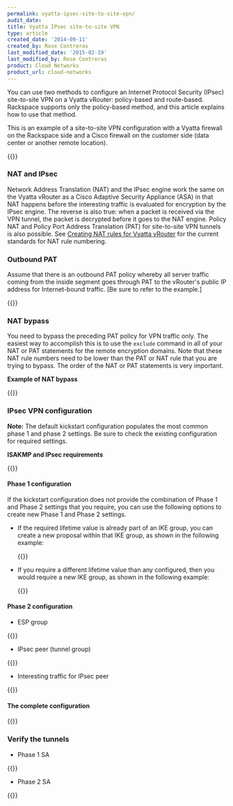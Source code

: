 ```yaml
---
permalink: vyatta-ipsec-site-to-site-vpn/
audit_date:
title: Vyatta IPsec site-to-site VPN
type: article
created_date: '2014-09-11'
created_by: Rose Contreras
last_modified_date: '2015-02-19'
last_modified_by: Rose Contreras
product: Cloud Networks
product_url: cloud-networks
---
```


You can use two methods to configure an Internet Protocol Security (IPsec) site-to-site VPN on a Vyatta vRouter: policy-based and route-based. Rackspace supports only the policy-based method, and this article explains how to use that method.

This is an example of a site-to-site VPN configuration with a Vyatta firewall on the Rackspace side and a Cisco firewall on the customer side (data center or another remote location).

{{<image src="884-1.png" alt="" title="">}}

### NAT and IPsec

Network Address Translation (NAT) and the IPsec engine work the same on the Vyatta vRouter as a Cisco Adaptive Security Appliance (ASA) in that NAT happens before the interesting traffic is evaluated for encryption by the IPsec engine. The reverse is also true: when a packet is received via the VPN tunnel, the packet is decrypted before it goes to the NAT engine. Policy NAT and Policy Port Address Translation (PAT) for site-to-site VPN tunnels is also possible. See [Creating NAT rules for Vyatta vRouter](/support/how-to/creating-nat-rules-for-vyatta-vrouter) for the current standards for NAT rule numbering.

### Outbound PAT

Assume that there is an outbound PAT policy whereby all server traffic coming from the inside segment goes through PAT to the vRouter's public IP address for Internet-bound traffic. [Be sure to refer to the example.]

{{<image src="884-2_0.png" alt="" title="">}}

### NAT bypass

You need to bypass the preceding PAT policy for VPN traffic only. The easiest way to accomplish this is to use the `exclude` command in all of your NAT or PAT statements for the remote encryption domains. Note that these NAT rule numbers need to be lower than the PAT or NAT rule that you are trying to bypass. The order of the NAT or PAT statements is very important.

**Example of NAT bypass**

{{<image src="884-3_1.png" alt="" title="">}}

### IPsec VPN configuration

**Note:** The default kickstart configuration populates the most common phase 1 and phase 2 settings. Be sure to check the existing configuration for required settings.

**ISAKMP and IPsec requirements**

{{<image src="884-4_0.png" alt="" title="">}}

#### Phase 1 configuration

If the kickstart configuration does not provide the combination of Phase 1 and Phase 2 settings that you require, you can use the following options to create new Phase 1 and Phase 2 settings.

- If the required lifetime value is already part of an  IKE group, you can create a new proposal within that IKE group, as shown in the following example:

  {{<image src="884-5_0.png" alt="" title="">}}

- If you require a different lifetime value than any configured, then you would require a new IKE group, as shown in the following example:

  {{<image src="884-6_0.png" alt="" title="">}}

#### Phase 2 configuration

-  ESP group

  {{<image src="884-7_0.png" alt="" title="">}}

-  IPsec peer (tunnel group)

  {{<image src="884-8_0.png" alt="" title="">}}

-  Interesting traffic for IPsec peer

  {{<image src="884-10_0.png" alt="" title="">}}

#### The complete configuration

{{<image src="884-11_1.png" alt="" title="">}}

### Verify the tunnels

-  Phase 1 SA

  {{<image src="884-12_0.png" alt="" title="">}}

-  Phase 2 SA

  {{<image src="884-13.png" alt="" title="">}}
